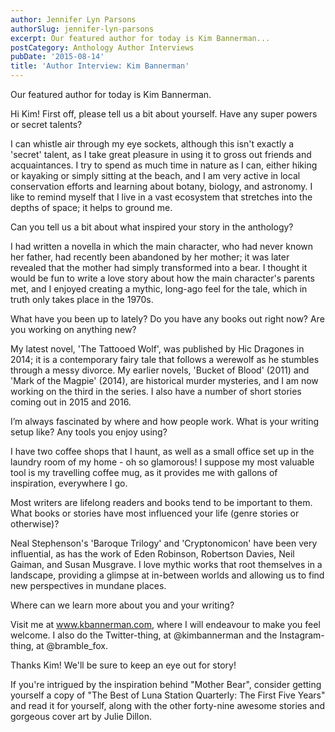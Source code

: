 ```yaml
---
author: Jennifer Lyn Parsons
authorSlug: jennifer-lyn-parsons
excerpt: Our featured author for today is Kim Bannerman...
postCategory: Anthology Author Interviews
pubDate: '2015-08-14'
title: 'Author Interview: Kim Bannerman'
---
```

Our featured author for today is Kim Bannerman.

Hi Kim! First off, please tell us a bit about yourself. Have any super powers or secret talents?

I can whistle air through my eye sockets, although this isn't exactly a 'secret' talent, as I take great pleasure in using it to gross out friends and acquaintances. I try to spend as much time in nature as I can, either hiking or kayaking or simply sitting at the beach, and I am very active in local conservation efforts and learning about botany, biology, and astronomy. I like to remind myself that I live in a vast ecosystem that stretches into the depths of space; it helps to ground me.

Can you tell us a bit about what inspired your story in the anthology?

I had written a novella in which the main character, who had never known her father, had recently been abandoned by her mother; it was later revealed that the mother had simply transformed into a bear. I thought it would be fun to write a love story about how the main character's parents met, and I enjoyed creating a mythic, long-ago feel for the tale, which in truth only takes place in the 1970s.

What have you been up to lately? Do you have any books out right now? Are you working on anything new?

My latest novel, 'The Tattooed Wolf', was published by Hic Dragones in 2014; it is a contemporary fairy tale that follows a werewolf as he stumbles through a messy divorce. My earlier novels, 'Bucket of Blood' (2011) and 'Mark of the Magpie' (2014), are historical murder mysteries, and I am now working on the third in the series. I also have a number of short stories coming out in 2015 and 2016.

I’m always fascinated by where and how people work. What is your writing setup like? Any tools you enjoy using?

I have two coffee shops that I haunt, as well as a small office set up in the laundry room of my home - oh so glamorous! I suppose my most valuable tool is my travelling coffee mug, as it provides me with gallons of inspiration, everywhere I go.

Most writers are lifelong readers and books tend to be important to them. What books or stories have most influenced your life (genre stories or otherwise)?

Neal Stephenson's 'Baroque Trilogy' and 'Cryptonomicon' have been very influential, as has the work of Eden Robinson, Robertson Davies, Neil Gaiman, and Susan Musgrave. I love mythic works that root themselves in a landscape, providing a glimpse at in-between worlds and allowing us to find new perspectives in mundane places.

Where can we learn more about you and your writing?

Visit me at www.kbannerman.com, where I will endeavour to make you feel welcome. I also do the Twitter-thing, at @kimbannerman and the Instagram-thing, at @bramble_fox.

Thanks Kim! We'll be sure to keep an eye out for story!

If you're intrigued by the inspiration behind "Mother Bear", consider getting yourself a copy of "The Best of Luna Station Quarterly: The First Five Years" and read it for yourself, along with the other forty-nine awesome stories and gorgeous cover art by Julie Dillon.